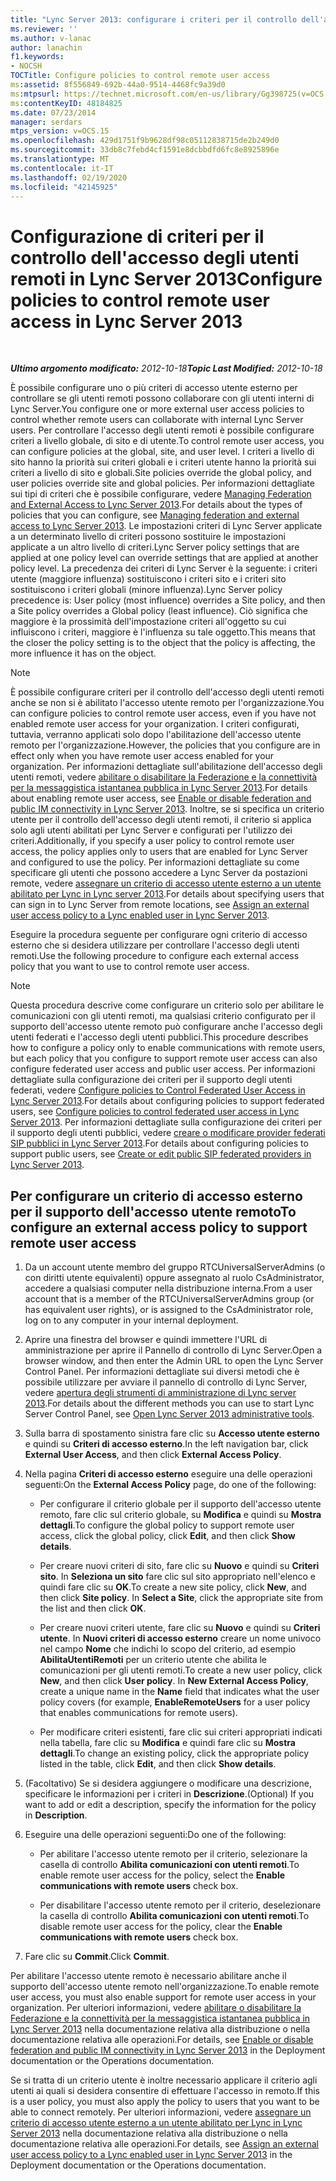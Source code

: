 ```yaml
---
title: "Lync Server 2013: configurare i criteri per il controllo dell'accesso degli utenti remoti"
ms.reviewer: ''
ms.author: v-lanac
author: lanachin
f1.keywords:
- NOCSH
TOCTitle: Configure policies to control remote user access
ms:assetid: 8f556849-692b-44a0-9514-4468fc9a39d0
ms:mtpsurl: https://technet.microsoft.com/en-us/library/Gg398725(v=OCS.15)
ms:contentKeyID: 48184825
ms.date: 07/23/2014
manager: serdars
mtps_version: v=OCS.15
ms.openlocfilehash: 429d1751f9b9628df98c05112838715de2b249d0
ms.sourcegitcommit: 33db8c7febd4cf1591e8dcbbdfd6fc8e8925896e
ms.translationtype: MT
ms.contentlocale: it-IT
ms.lasthandoff: 02/19/2020
ms.locfileid: "42145925"
---
```

<div data-xmlns="http://www.w3.org/1999/xhtml">

<div class="topic" data-xmlns="http://www.w3.org/1999/xhtml" data-msxsl="urn:schemas-microsoft-com:xslt" data-cs="http://msdn.microsoft.com/">

<div data-asp="https://msdn2.microsoft.com/asp">

# <a name="configure-policies-to-control-remote-user-access-in-lync-server-2013"></a><span data-ttu-id="1e846-102">Configurazione di criteri per il controllo dell'accesso degli utenti remoti in Lync Server 2013</span><span class="sxs-lookup"><span data-stu-id="1e846-102">Configure policies to control remote user access in Lync Server 2013</span></span>

</div>

<div id="mainSection">

<div id="mainBody">

<span> </span>

<span data-ttu-id="1e846-103">_**Ultimo argomento modificato:** 2012-10-18_</span><span class="sxs-lookup"><span data-stu-id="1e846-103">_**Topic Last Modified:** 2012-10-18_</span></span>

<span data-ttu-id="1e846-104">È possibile configurare uno o più criteri di accesso utente esterno per controllare se gli utenti remoti possono collaborare con gli utenti interni di Lync Server.</span><span class="sxs-lookup"><span data-stu-id="1e846-104">You configure one or more external user access policies to control whether remote users can collaborate with internal Lync Server users.</span></span> <span data-ttu-id="1e846-105">Per controllare l'accesso degli utenti remoti è possibile configurare criteri a livello globale, di sito e di utente.</span><span class="sxs-lookup"><span data-stu-id="1e846-105">To control remote user access, you can configure policies at the global, site, and user level.</span></span> <span data-ttu-id="1e846-106">I criteri a livello di sito hanno la priorità sui criteri globali e i criteri utente hanno la priorità sui criteri a livello di sito e globali.</span><span class="sxs-lookup"><span data-stu-id="1e846-106">Site policies override the global policy, and user policies override site and global policies.</span></span> <span data-ttu-id="1e846-107">Per informazioni dettagliate sui tipi di criteri che è possibile configurare, vedere [Managing Federation and External Access to Lync Server 2013](lync-server-2013-managing-federation-and-external-access-to-lync-server-2013.md).</span><span class="sxs-lookup"><span data-stu-id="1e846-107">For details about the types of policies that you can configure, see [Managing federation and external access to Lync Server 2013](lync-server-2013-managing-federation-and-external-access-to-lync-server-2013.md).</span></span> <span data-ttu-id="1e846-108">Le impostazioni criteri di Lync Server applicate a un determinato livello di criteri possono sostituire le impostazioni applicate a un altro livello di criteri.</span><span class="sxs-lookup"><span data-stu-id="1e846-108">Lync Server policy settings that are applied at one policy level can override settings that are applied at another policy level.</span></span> <span data-ttu-id="1e846-109">La precedenza dei criteri di Lync Server è la seguente: i criteri utente (maggiore influenza) sostituiscono i criteri sito e i criteri sito sostituiscono i criteri globali (minore influenza).</span><span class="sxs-lookup"><span data-stu-id="1e846-109">Lync Server policy precedence is: User policy (most influence) overrides a Site policy, and then a Site policy overrides a Global policy (least influence).</span></span> <span data-ttu-id="1e846-110">Ciò significa che maggiore è la prossimità dell'impostazione criteri all'oggetto su cui influiscono i criteri, maggiore è l'influenza su tale oggetto.</span><span class="sxs-lookup"><span data-stu-id="1e846-110">This means that the closer the policy setting is to the object that the policy is affecting, the more influence it has on the object.</span></span>

<div>


> [!NOTE]  
> <span data-ttu-id="1e846-111">È possibile configurare criteri per il controllo dell'accesso degli utenti remoti anche se non si è abilitato l'accesso utente remoto per l'organizzazione.</span><span class="sxs-lookup"><span data-stu-id="1e846-111">You can configure policies to control remote user access, even if you have not enabled remote user access for your organization.</span></span> <span data-ttu-id="1e846-112">I criteri configurati, tuttavia, verranno applicati solo dopo l'abilitazione dell'accesso utente remoto per l'organizzazione.</span><span class="sxs-lookup"><span data-stu-id="1e846-112">However, the policies that you configure are in effect only when you have remote user access enabled for your organization.</span></span> <span data-ttu-id="1e846-113">Per informazioni dettagliate sull'abilitazione dell'accesso degli utenti remoti, vedere <A href="lync-server-2013-enable-or-disable-federation-and-public-im-connectivity.md">abilitare o disabilitare la Federazione e la connettività per la messaggistica istantanea pubblica in Lync Server 2013</A>.</span><span class="sxs-lookup"><span data-stu-id="1e846-113">For details about enabling remote user access, see <A href="lync-server-2013-enable-or-disable-federation-and-public-im-connectivity.md">Enable or disable federation and public IM connectivity in Lync Server 2013</A>.</span></span> <span data-ttu-id="1e846-114">Inoltre, se si specifica un criterio utente per il controllo dell'accesso degli utenti remoti, il criterio si applica solo agli utenti abilitati per Lync Server e configurati per l'utilizzo dei criteri.</span><span class="sxs-lookup"><span data-stu-id="1e846-114">Additionally, if you specify a user policy to control remote user access, the policy applies only to users that are enabled for Lync Server and configured to use the policy.</span></span> <span data-ttu-id="1e846-115">Per informazioni dettagliate su come specificare gli utenti che possono accedere a Lync Server da postazioni remote, vedere <A href="lync-server-2013-assign-an-external-user-access-policy-to-a-lync-enabled-user.md">assegnare un criterio di accesso utente esterno a un utente abilitato per Lync in Lync server 2013</A>.</span><span class="sxs-lookup"><span data-stu-id="1e846-115">For details about specifying users that can sign in to Lync Server from remote locations, see <A href="lync-server-2013-assign-an-external-user-access-policy-to-a-lync-enabled-user.md">Assign an external user access policy to a Lync enabled user in Lync Server 2013</A>.</span></span>



</div>

<span data-ttu-id="1e846-116">Eseguire la procedura seguente per configurare ogni criterio di accesso esterno che si desidera utilizzare per controllare l'accesso degli utenti remoti.</span><span class="sxs-lookup"><span data-stu-id="1e846-116">Use the following procedure to configure each external access policy that you want to use to control remote user access.</span></span>

<div>


> [!NOTE]  
> <span data-ttu-id="1e846-117">Questa procedura descrive come configurare un criterio solo per abilitare le comunicazioni con gli utenti remoti, ma qualsiasi criterio configurato per il supporto dell'accesso utente remoto può configurare anche l'accesso degli utenti federati e l'accesso degli utenti pubblici.</span><span class="sxs-lookup"><span data-stu-id="1e846-117">This procedure describes how to configure a policy only to enable communications with remote users, but each policy that you configure to support remote user access can also configure federated user access and public user access.</span></span> <span data-ttu-id="1e846-118">Per informazioni dettagliate sulla configurazione dei criteri per il supporto degli utenti federati, vedere <A href="lync-server-2013-configure-policies-to-control-federated-user-access.md">Configure policies to Control Federated User Access in Lync Server 2013</A>.</span><span class="sxs-lookup"><span data-stu-id="1e846-118">For details about configuring policies to support federated users, see <A href="lync-server-2013-configure-policies-to-control-federated-user-access.md">Configure policies to control federated user access in Lync Server 2013</A>.</span></span> <span data-ttu-id="1e846-119">Per informazioni dettagliate sulla configurazione dei criteri per il supporto degli utenti pubblici, vedere <A href="lync-server-2013-create-or-edit-public-sip-federated-providers.md">creare o modificare provider federati SIP pubblici in Lync Server 2013</A>.</span><span class="sxs-lookup"><span data-stu-id="1e846-119">For details about configuring policies to support public users, see <A href="lync-server-2013-create-or-edit-public-sip-federated-providers.md">Create or edit public SIP federated providers in Lync Server 2013</A>.</span></span>



</div>

<div>

## <a name="to-configure-an-external-access-policy-to-support-remote-user-access"></a><span data-ttu-id="1e846-120">Per configurare un criterio di accesso esterno per il supporto dell'accesso utente remoto</span><span class="sxs-lookup"><span data-stu-id="1e846-120">To configure an external access policy to support remote user access</span></span>

1.  <span data-ttu-id="1e846-121">Da un account utente membro del gruppo RTCUniversalServerAdmins (o con diritti utente equivalenti) oppure assegnato al ruolo CsAdministrator, accedere a qualsiasi computer nella distribuzione interna.</span><span class="sxs-lookup"><span data-stu-id="1e846-121">From a user account that is a member of the RTCUniversalServerAdmins group (or has equivalent user rights), or is assigned to the CsAdministrator role, log on to any computer in your internal deployment.</span></span>

2.  <span data-ttu-id="1e846-122">Aprire una finestra del browser e quindi immettere l'URL di amministrazione per aprire il Pannello di controllo di Lync Server.</span><span class="sxs-lookup"><span data-stu-id="1e846-122">Open a browser window, and then enter the Admin URL to open the Lync Server Control Panel.</span></span> <span data-ttu-id="1e846-123">Per informazioni dettagliate sui diversi metodi che è possibile utilizzare per avviare il pannello di controllo di Lync Server, vedere [apertura degli strumenti di amministrazione di Lync server 2013](lync-server-2013-open-lync-server-administrative-tools.md).</span><span class="sxs-lookup"><span data-stu-id="1e846-123">For details about the different methods you can use to start Lync Server Control Panel, see [Open Lync Server 2013 administrative tools](lync-server-2013-open-lync-server-administrative-tools.md).</span></span>

3.  <span data-ttu-id="1e846-124">Sulla barra di spostamento sinistra fare clic su **Accesso utente esterno** e quindi su **Criteri di accesso esterno**.</span><span class="sxs-lookup"><span data-stu-id="1e846-124">In the left navigation bar, click **External User Access**, and then click **External Access Policy**.</span></span>

4.  <span data-ttu-id="1e846-125">Nella pagina **Criteri di accesso esterno** eseguire una delle operazioni seguenti:</span><span class="sxs-lookup"><span data-stu-id="1e846-125">On the **External Access Policy** page, do one of the following:</span></span>
    
      - <span data-ttu-id="1e846-126">Per configurare il criterio globale per il supporto dell'accesso utente remoto, fare clic sul criterio globale, su **Modifica** e quindi su **Mostra dettagli**.</span><span class="sxs-lookup"><span data-stu-id="1e846-126">To configure the global policy to support remote user access, click the global policy, click **Edit**, and then click **Show details**.</span></span>
    
      - <span data-ttu-id="1e846-p105">Per creare nuovi criteri di sito, fare clic su **Nuovo** e quindi su **Criteri sito**. In **Seleziona un sito** fare clic sul sito appropriato nell'elenco e quindi fare clic su **OK**.</span><span class="sxs-lookup"><span data-stu-id="1e846-p105">To create a new site policy, click **New**, and then click **Site policy**. In **Select a Site**, click the appropriate site from the list and then click **OK**.</span></span>
    
      - <span data-ttu-id="1e846-p106">Per creare nuovi criteri utente, fare clic su **Nuovo** e quindi su **Criteri utente**. In **Nuovi criteri di accesso esterno** creare un nome univoco nel campo **Nome** che indichi lo scopo del criterio, ad esempio **AbilitaUtentiRemoti** per un criterio utente che abilita le comunicazioni per gli utenti remoti.</span><span class="sxs-lookup"><span data-stu-id="1e846-p106">To create a new user policy, click **New**, and then click **User policy**. In **New External Access Policy**, create a unique name in the **Name** field that indicates what the user policy covers (for example, **EnableRemoteUsers** for a user policy that enables communications for remote users).</span></span>
    
      - <span data-ttu-id="1e846-131">Per modificare criteri esistenti, fare clic sui criteri appropriati indicati nella tabella, fare clic su **Modifica** e quindi fare clic su **Mostra dettagli**.</span><span class="sxs-lookup"><span data-stu-id="1e846-131">To change an existing policy, click the appropriate policy listed in the table, click **Edit**, and then click **Show details**.</span></span>

5.  <span data-ttu-id="1e846-132">(Facoltativo) Se si desidera aggiungere o modificare una descrizione, specificare le informazioni per i criteri in **Descrizione**.</span><span class="sxs-lookup"><span data-stu-id="1e846-132">(Optional) If you want to add or edit a description, specify the information for the policy in **Description**.</span></span>

6.  <span data-ttu-id="1e846-133">Eseguire una delle operazioni seguenti:</span><span class="sxs-lookup"><span data-stu-id="1e846-133">Do one of the following:</span></span>
    
      - <span data-ttu-id="1e846-134">Per abilitare l'accesso utente remoto per il criterio, selezionare la casella di controllo **Abilita comunicazioni con utenti remoti**.</span><span class="sxs-lookup"><span data-stu-id="1e846-134">To enable remote user access for the policy, select the **Enable communications with remote users** check box.</span></span>
    
      - <span data-ttu-id="1e846-135">Per disabilitare l'accesso utente remoto per il criterio, deselezionare la casella di controllo **Abilita comunicazioni con utenti remoti**.</span><span class="sxs-lookup"><span data-stu-id="1e846-135">To disable remote user access for the policy, clear the **Enable communications with remote users** check box.</span></span>

7.  <span data-ttu-id="1e846-136">Fare clic su **Commit**.</span><span class="sxs-lookup"><span data-stu-id="1e846-136">Click **Commit**.</span></span>

<span data-ttu-id="1e846-137">Per abilitare l'accesso utente remoto è necessario abilitare anche il supporto dell'accesso utente remoto nell'organizzazione.</span><span class="sxs-lookup"><span data-stu-id="1e846-137">To enable remote user access, you must also enable support for remote user access in your organization.</span></span> <span data-ttu-id="1e846-138">Per ulteriori informazioni, vedere [abilitare o disabilitare la Federazione e la connettività per la messaggistica istantanea pubblica in Lync Server 2013](lync-server-2013-enable-or-disable-federation-and-public-im-connectivity.md) nella documentazione relativa alla distribuzione o nella documentazione relativa alle operazioni.</span><span class="sxs-lookup"><span data-stu-id="1e846-138">For details, see [Enable or disable federation and public IM connectivity in Lync Server 2013](lync-server-2013-enable-or-disable-federation-and-public-im-connectivity.md) in the Deployment documentation or the Operations documentation.</span></span>

<span data-ttu-id="1e846-139">Se si tratta di un criterio utente è inoltre necessario applicare il criterio agli utenti ai quali si desidera consentire di effettuare l'accesso in remoto.</span><span class="sxs-lookup"><span data-stu-id="1e846-139">If this is a user policy, you must also apply the policy to users that you want to be able to connect remotely.</span></span> <span data-ttu-id="1e846-140">Per ulteriori informazioni, vedere [assegnare un criterio di accesso utente esterno a un utente abilitato per Lync in Lync Server 2013](lync-server-2013-assign-an-external-user-access-policy-to-a-lync-enabled-user.md) nella documentazione relativa alla distribuzione o nella documentazione relativa alle operazioni.</span><span class="sxs-lookup"><span data-stu-id="1e846-140">For details, see [Assign an external user access policy to a Lync enabled user in Lync Server 2013](lync-server-2013-assign-an-external-user-access-policy-to-a-lync-enabled-user.md) in the Deployment documentation or the Operations documentation.</span></span>

</div>

</div>

<span> </span>

</div>

</div>

</div>

